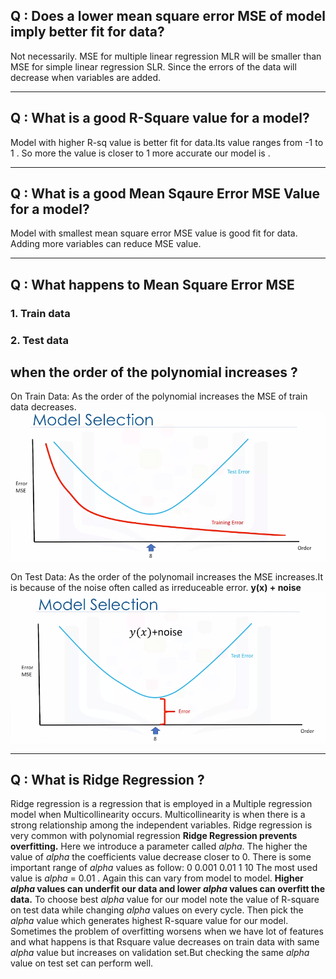 ## Q : Does a lower mean square error MSE of model imply better fit for data?

Not necessarily.
MSE for multiple linear regression MLR will be smaller than MSE for simple linear regression SLR. Since the errors of the data will decrease when variables are added.
___

## Q : What is a good R-Square value for a model?

Model with higher R-sq value is better fit for data.Its value ranges from -1 to 1 . So more the value is closer to 1 more accurate our model is .
___

## Q : What is a good Mean Sqaure Error MSE Value for a model?

Model with smallest mean square error MSE value is good fit for data. Adding more variables can reduce MSE value.
___

## Q : What happens to Mean Square Error MSE
   ###    1. Train data
   ###    2. Test data
## when the order of the polynomial increases ?

On Train Data:
As the order of the polynomial increases the MSE of train data decreases.
<img src="images\Overfitting-Underfitting-and-Model-Selection-Coursera.png">

On Test Data:
As the order of the polynomail increases the MSE increases.It is because of the noise often called as irreduceable error. **y(x) + noise**
<img src="images\test error.png">


___

## Q : What is Ridge Regression ?

Ridge regression is a regression that is employed in a Multiple regression model when Multicollinearity occurs. Multicollinearity is when there is a strong relationship among the independent variables. Ridge regression is very common with polynomial regression
**Ridge Regression prevents overfitting.**
Here we introduce a parameter called *alpha*. The higher the value of *alpha* the coefficients value decrease closer to 0. There is some important range of *alpha* values as follow:
0
0.001
0.01
1
10
The most used value is *alpha* = 0.01 . Again this can vary from model to model.
**Higher *alpha* values can underfit our data and lower *alpha* values can overfitt the data.**
To choose best *alpha* value for our model note the value of R-square on test data
while changing *alpha* values on every cycle.
Then pick the *alpha* value which generates highest R-square value for our model. 
Sometimes the problem of overfitting worsens when we have lot of features and what happens is that Rsquare value decreases on train data with same *alpha* value but increases on validation set.But checking the same *alpha* value on test set can perform well.
